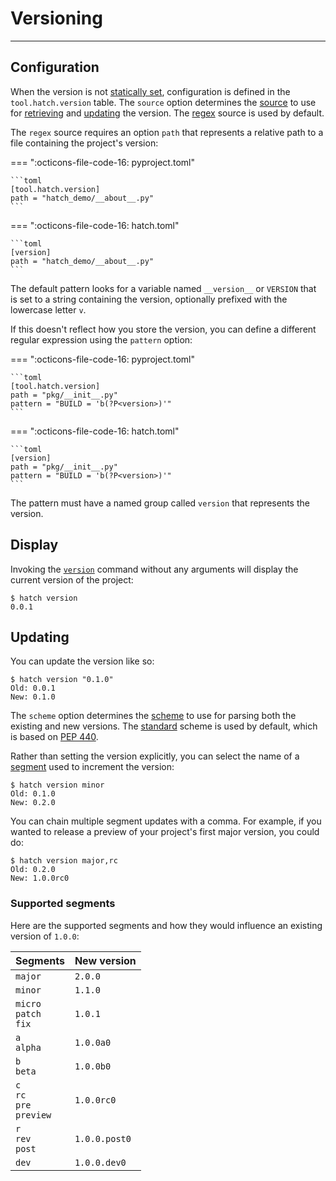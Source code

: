 # Versioning

-----

## Configuration

When the version is not [statically set](config/metadata.md#version), configuration is defined in the `tool.hatch.version` table. The `source` option determines the [source](plugins/version-source.md) to use for [retrieving](#display) and [updating](#updating) the version. The [regex](plugins/version-source.md#regex) source is used by default.

The `regex` source requires an option `path` that represents a relative path to a file containing the project's version:

=== ":octicons-file-code-16: pyproject.toml"

    ```toml
    [tool.hatch.version]
    path = "hatch_demo/__about__.py"
    ```

=== ":octicons-file-code-16: hatch.toml"

    ```toml
    [version]
    path = "hatch_demo/__about__.py"
    ```

The default pattern looks for a variable named `__version__` or `VERSION` that is set to a string containing the version, optionally prefixed with the lowercase letter `v`.

If this doesn't reflect how you store the version, you can define a different regular expression using the `pattern` option:

=== ":octicons-file-code-16: pyproject.toml"

    ```toml
    [tool.hatch.version]
    path = "pkg/__init__.py"
    pattern = "BUILD = 'b(?P<version>)'"
    ```

=== ":octicons-file-code-16: hatch.toml"

    ```toml
    [version]
    path = "pkg/__init__.py"
    pattern = "BUILD = 'b(?P<version>)'"
    ```

The pattern must have a named group called `version` that represents the version.

## Display

Invoking the [`version`](cli/reference.md#hatch-version) command without any arguments will display the current version of the project:

```console
$ hatch version
0.0.1
```

## Updating

You can update the version like so:

```console
$ hatch version "0.1.0"
Old: 0.0.1
New: 0.1.0
```

The `scheme` option determines the [scheme](plugins/version-scheme.md) to use for parsing both the existing and new versions. The [standard](plugins/version-scheme.md#standard) scheme is used by default, which is based on [PEP 440](https://www.python.org/dev/peps/pep-0440/#public-version-identifiers).

Rather than setting the version explicitly, you can select the name of a [segment](#supported-segments) used to increment the version:

```console
$ hatch version minor
Old: 0.1.0
New: 0.2.0
```

You can chain multiple segment updates with a comma. For example, if you wanted to release a preview of your project's first major version, you could do:

```console
$ hatch version major,rc
Old: 0.2.0
New: 1.0.0rc0
```

### Supported segments

Here are the supported segments and how they would influence an existing version of `1.0.0`:

| Segments | New version |
| --- | --- |
| `major` | `2.0.0` |
| `minor` | `1.1.0` |
| `micro`<br>`patch`<br>`fix` | `1.0.1` |
| `a`<br>`alpha` | `1.0.0a0` |
| `b`<br>`beta` | `1.0.0b0` |
| `c`<br>`rc`<br>`pre`<br>`preview` | `1.0.0rc0` |
| `r`<br>`rev`<br>`post` | `1.0.0.post0` |
| `dev` | `1.0.0.dev0` |
